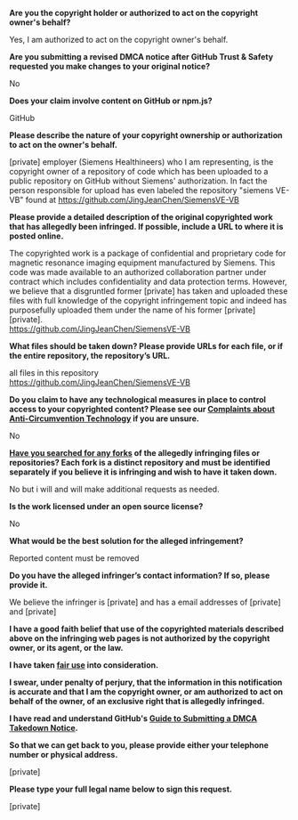 **Are you the copyright holder or authorized to act on the copyright owner's behalf?**

Yes, I am authorized to act on the copyright owner's behalf.

**Are you submitting a revised DMCA notice after GitHub Trust & Safety requested you make changes to your original notice?**

No

**Does your claim involve content on GitHub or npm.js?**

GitHub

**Please describe the nature of your copyright ownership or authorization to act on the owner's behalf.**

[private] employer (Siemens Healthineers) who I am representing, is the copyright owner of a repository of code which has been uploaded to a public repository on GitHub without Siemens' authorization. In fact the person responsible for upload has even labeled the repository "siemens VE-VB" found at https://github.com/JingJeanChen/SiemensVE-VB

**Please provide a detailed description of the original copyrighted work that has allegedly been infringed. If possible, include a URL to where it is posted online.**

The copyrighted work is a package of confidential and proprietary code for magnetic resonance imaging equipment manufactured by Siemens. This code was made available to an authorized collaboration partner under contract which includes confidentiality and data protection terms. However, we believe that a disgruntled former [private] has taken and uploaded these files with full knowledge of the copyright infringement topic and indeed has purposefully uploaded them under the name of his former [private] [private].  
https://github.com/JingJeanChen/SiemensVE-VB

**What files should be taken down? Please provide URLs for each file, or if the entire repository, the repository’s URL.**

all files in this repository  
https://github.com/JingJeanChen/SiemensVE-VB

**Do you claim to have any technological measures in place to control access to your copyrighted content? Please see our <a href="https://docs.github.com/articles/guide-to-submitting-a-dmca-takedown-notice#complaints-about-anti-circumvention-technology">Complaints about Anti-Circumvention Technology</a> if you are unsure.**

No

**<a href="https://docs.github.com/articles/dmca-takedown-policy#b-what-about-forks-or-whats-a-fork">Have you searched for any forks</a> of the allegedly infringing files or repositories? Each fork is a distinct repository and must be identified separately if you believe it is infringing and wish to have it taken down.**

No but i will and will make additional requests as needed.

**Is the work licensed under an open source license?**

No

**What would be the best solution for the alleged infringement?**

Reported content must be removed

**Do you have the alleged infringer’s contact information? If so, please provide it.**

We believe the infringer is [private] and has a email addresses of [private] and [private]

**I have a good faith belief that use of the copyrighted materials described above on the infringing web pages is not authorized by the copyright owner, or its agent, or the law.**

**I have taken <a href="https://www.lumendatabase.org/topics/22">fair use</a> into consideration.**

**I swear, under penalty of perjury, that the information in this notification is accurate and that I am the copyright owner, or am authorized to act on behalf of the owner, of an exclusive right that is allegedly infringed.**

**I have read and understand GitHub's <a href="https://docs.github.com/articles/guide-to-submitting-a-dmca-takedown-notice/">Guide to Submitting a DMCA Takedown Notice</a>.**

**So that we can get back to you, please provide either your telephone number or physical address.**

[private]

**Please type your full legal name below to sign this request.**

[private]
